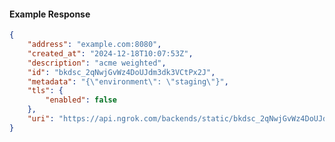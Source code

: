 <!-- Code generated for API Clients. DO NOT EDIT. -->

#### Example Response

```json
{
	"address": "example.com:8080",
	"created_at": "2024-12-18T10:07:53Z",
	"description": "acme weighted",
	"id": "bkdsc_2qNwjGvWz4DoUJdm3dk3VCtPx2J",
	"metadata": "{\"environment\": \"staging\"}",
	"tls": {
		"enabled": false
	},
	"uri": "https://api.ngrok.com/backends/static/bkdsc_2qNwjGvWz4DoUJdm3dk3VCtPx2J"
}
```
